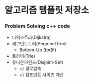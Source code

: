 # 알고리즘 템플릿 저장소
### Problem Solving c++ code

- 다익스트라(Dijkstra)
- 세그먼트트리(SegmentTree)
    - Bottom-Up (for문)
- 트라이(Trie)
- 유니온파인드(Disjoint-Set)
    - +) 경로압축
    - +) 컴포넌트 사이즈 계산
